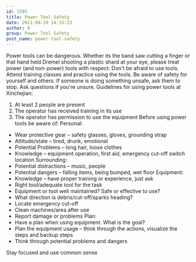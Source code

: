 ```yaml
---
id: 1595
title: Power Tool Safety
date: 2011-09-29 14:33:23
author: 9
group: Power Tool Safety
post_name: power-tool-safety
---
```


Power tools can be dangerous. Whether its the band saw cutting a finger or that hand held Dremel shooting a plastic shard at your eye, please treat power (and non-power) tools with respect. Don't be afraid to use tools. Attend training classes and practice using the tools. Be aware of safety for yourself and others. If someone is doing something unsafe, ask them to stop. Ask questions if you're unsure. Guidelines for using power tools at Xinchejian:
1.  At least 2 people are present
2.  The operator has received training in its use
3.  The operator has permission to use the equipment
Before using power tools be aware of:
Personal:
- Wear protective gear – safety glasses, gloves, grounding strap
- Attitude/state – tired, drunk, emotional
- Potential Problems – long hair, loose clothes
- Knowledge – equipment operation, first aid, emergency cut-off switch location
Surrounding:
- Potential distractions – music, people
- Potential dangers – falling items, being bumped, wet floor
Equipment:
- Knowledge – have proper training or experience, just ask
- Right tool/adequate tool for the task
- Equipment or tool well maintained? Safe or effective to use?
- What direction is debris/cut-off/sparks heading?
- Locate emergency cut-off
- Clean machines/area after use
- Report damage or problems
Plan:
- Have a plan when using equipment. What is the goal?
- Plan the equipment usage – think through the actions, visualize the steps and backup steps
- Think through potential problems and dangers

Stay focused and use common sense